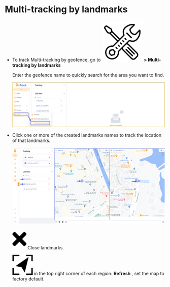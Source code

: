 
# Multi-tracking by landmarks

* To track Multi-tracking by geofence, go to <span class="icon-left svg-filter-tick">![Ok](/docs/assets/images/web-interface/icon/SVG/icons8-maintenance.svg) **> Multi-tracking by landmarks** 

    Enter the geofence name to quickly search for the area you want to find.

    <span style="display:block;text-align:left">![Interface Web](/docs/assets/images//web-english/map/tracking-landmarks.png)

* Click one or more of the created landmarks names to track the location of that landmarks.

    <span style="display:block;text-align:left">![Interface Web](/docs/assets/images//web-english/map/tracking-landmark-2q.png)

    <span class="icon-left svg-filter-info">![Ok](/docs/assets/images/web-interface/icon/SVG/times.svg)  Close landmarks.

    <span class="icon-left svg-filter-info">![Ok](/docs/assets/images/web-interface/icon/SVG/direction-arrow-fit.svg)  in the top right corner of each region: **Refresh** , set the map to factory default.


